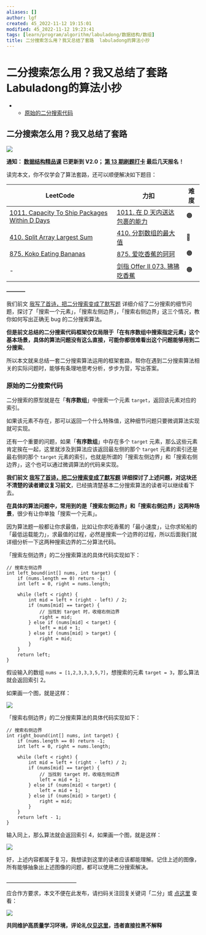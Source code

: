 ```yaml
---
aliases: []
author: lgf
created: 45_2022-11-12 19:15:01
modified: 45_2022-11-12 19:23:41
tags: [learn/program/algorithm/labuladong/数据结构/数组]
title: 二分搜索怎么用？我又总结了套路  labuladong的算法小抄
---
```

# 二分搜索怎么用？我又总结了套路 Labuladong的算法小抄
-   -   [原始的二分搜索代码](https://labuladong.gitee.io/algo/2/20/31/#%E5%8E%9F%E5%A7%8B%E7%9A%84%E4%BA%8C%E5%88%86%E6%90%9C%E7%B4%A2%E4%BB%A3%E7%A0%81)

## 二分搜索怎么用？我又总结了套路

[![](https://labuladong.gitee.io/algo/images/souyisou1.png)](https://labuladong.gitee.io/algo/images/souyisou1.png)

**通知： [数据结构精品课](https://aep.h5.xeknow.com/s/1XJHEO) 已更新到 V2.0； [第 13 期刷题打卡](https://mp.weixin.qq.com/s/eUG2OOzY3k_ZTz-CFvtv5Q) 最后几天报名！**

读完本文，你不仅学会了算法套路，还可以顺便解决如下题目：

| LeetCode | 力扣 | 难度 |
| --- | --- | --- |
| [1011\. Capacity To Ship Packages Within D Days](https://leetcode.com/problems/capacity-to-ship-packages-within-d-days/) | [1011\. 在 D 天内送达包裹的能力](https://leetcode.cn/problems/capacity-to-ship-packages-within-d-days/) | 🟠 |
| [410\. Split Array Largest Sum](https://leetcode.com/problems/split-array-largest-sum/) | [410\. 分割数组的最大值](https://leetcode.cn/problems/split-array-largest-sum/) | 🔴 |
| [875\. Koko Eating Bananas](https://leetcode.com/problems/koko-eating-bananas/) | [875\. 爱吃香蕉的珂珂](https://leetcode.cn/problems/koko-eating-bananas/) | 🟠 |
| \- | [剑指 Offer II 073. 狒狒吃香蕉](https://leetcode.cn/problems/nZZqjQ/) | 🟠 |

**———–**

我们前文 [我写了首诗，把二分搜索变成了默写题](https://labuladong.gitee.io/algo/2/20/29/) 详细介绍了二分搜索的细节问题，探讨了「搜索一个元素」，「搜索左侧边界」，「搜索右侧边界」这三个情况，教你如何写出正确无 bug 的二分搜索算法。

**但是前文总结的二分搜索代码框架仅仅局限于「在有序数组中搜索指定元素」这个基本场景，具体的算法问题没有这么直接，可能你都很难看出这个问题能够用到二分搜索**。

所以本文就来总结一套二分搜索算法运用的框架套路，帮你在遇到二分搜索算法相关的实际问题时，能够有条理地思考分析，步步为营，写出答案。

### 原始的二分搜索代码

二分搜索的原型就是在「**有序数组**」中搜索一个元素 `target`，返回该元素对应的索引。

如果该元素不存在，那可以返回一个什么特殊值，这种细节问题只要微调算法实现就可实现。

还有一个重要的问题，如果「**有序数组**」中存在多个 `target` 元素，那么这些元素肯定挨在一起，这里就涉及到算法应该返回最左侧的那个 `target` 元素的索引还是最右侧的那个 `target` 元素的索引，也就是所谓的「搜索左侧边界」和「搜索右侧边界」，这个也可以通过微调算法的代码来实现。

**我们前文 [我写了首诗，把二分搜索变成了默写题](https://labuladong.gitee.io/algo/2/20/29/) 详细探讨了上述问题，对这块还不清楚的读者建议复习前文**，已经搞清楚基本二分搜索算法的读者可以继续看下去。

**在具体的算法问题中，常用到的是「搜索左侧边界」和「搜索右侧边界」这两种场景**，很少有让你单独「搜索一个元素」。

因为算法题一般都让你求最值，比如让你求吃香蕉的「最小速度」，让你求轮船的「最低运载能力」，求最值的过程，必然是搜索一个边界的过程，所以后面我们就详细分析一下这两种搜索边界的二分算法代码。

「搜索左侧边界」的二分搜索算法的具体代码实现如下：

```
// 搜索左侧边界
int left_bound(int[] nums, int target) {
    if (nums.length == 0) return -1;
    int left = 0, right = nums.length;
    
    while (left < right) {
        int mid = left + (right - left) / 2;
        if (nums[mid] == target) {
            // 当找到 target 时，收缩右侧边界
            right = mid;
        } else if (nums[mid] < target) {
            left = mid + 1;
        } else if (nums[mid] > target) {
            right = mid;
        }
    }
    return left;
}
```

假设输入的数组 `nums = [1,2,3,3,3,5,7]`，想搜索的元素 `target = 3`，那么算法就会返回索引 2。

如果画一个图，就是这样：

[![](https://labuladong.gitee.io/algo/images/%e4%ba%8c%e5%88%86%e8%bf%90%e7%94%a8/1.jpeg)](https://labuladong.gitee.io/algo/images/%e4%ba%8c%e5%88%86%e8%bf%90%e7%94%a8/1.jpeg)

「搜索右侧边界」的二分搜索算法的具体代码实现如下：

```
// 搜索右侧边界
int right_bound(int[] nums, int target) {
    if (nums.length == 0) return -1;
    int left = 0, right = nums.length;
    
    while (left < right) {
        int mid = left + (right - left) / 2;
        if (nums[mid] == target) {
            // 当找到 target 时，收缩左侧边界
            left = mid + 1;
        } else if (nums[mid] < target) {
            left = mid + 1;
        } else if (nums[mid] > target) {
            right = mid;
        }
    }
    return left - 1;
}
```

输入同上，那么算法就会返回索引 4，如果画一个图，就是这样：

[![](https://labuladong.gitee.io/algo/images/%e4%ba%8c%e5%88%86%e8%bf%90%e7%94%a8/2.jpeg)](https://labuladong.gitee.io/algo/images/%e4%ba%8c%e5%88%86%e8%bf%90%e7%94%a8/2.jpeg)

好，上述内容都属于复习，我想读到这里的读者应该都能理解。记住上述的图像，所有能够抽象出上述图像的问题，都可以使用二分搜索解决。

**＿＿＿＿＿＿＿＿＿＿＿＿＿**

应合作方要求，本文不便在此发布，请扫码关注回复关键词「二分」或 [点这里](https://appktavsiei5995.pc.xiaoe-tech.com/detail/i_627cce2de4b01a4851fe0ed1/1) 查看：

[![](https://labuladong.gitee.io/algo/images/qrcode.jpg)](https://labuladong.gitee.io/algo/images/qrcode.jpg)

**共同维护高质量学习环境，评论礼仪[见这里](https://mp.weixin.qq.com/s/YdSoYZS0QjZpbphQlpHyyA)，违者直接拉黑不解释**